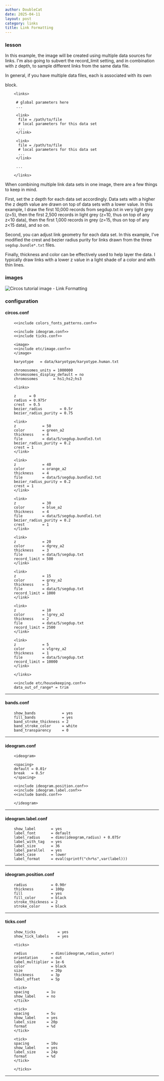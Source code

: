 ```yaml
---
author: DoubleCat
date: 2025-04-11
layout: post
category: links
title: Link Formatting
---
```


### lesson
In this example, the image will be created using multiple data sources for
links. I'm also going to subvert the record_limit setting, and in combination
with z depth, to sample different links from the same data file.

In general, if you have multiple data files, each is associated with its own
<link> block.

```    
    <links>
    
     # global parameters here
     ...
    
     <link>
      file = /path/to/file
      # local parameters for this data set
      ...
     </link>
    
     <link>
      file = /path/to/file
      # local parameters for this data set
      ...
     </link>
    
     ...
    
    </links>
```
When combining multiple link data sets in one image, there are a few things to
keep in mind.

First, set the z depth for each data set accordingly. Data sets with a higher
the z depth value are drawn on top of data sets with a lower value. In this
example, I draw the first 10,000 records from segdup.txt in very light grey
(z=5), then the first 2,500 records in light grey (z=10, thus on top of any
z<10 data), then the first 1,000 records in grey (z=15, thus on top of any
z<15 data), and so on.

Second, you can adjust link geometry for each data set. In this example, I've
modified the crest and bezier radius purity for links drawn from the three
`segdup.bundle*.txt` files.

Finally, thickness and color can be effectively used to help layer the data. I
typically draw links with a lower z value in a light shade of a color and with
thin lines.
### images
![Circos tutorial image - Link
Formatting](/documentation/tutorials/links/formatting/img/01.png)
### configuration
#### circos.conf
```    
    <<include colors_fonts_patterns.conf>>
    
    <<include ideogram.conf>>
    <<include ticks.conf>>
    
    <image>
    <<include etc/image.conf>>
    </image>
    
    karyotype   = data/karyotype/karyotype.human.txt
    
    chromosomes_units = 1000000
    chromosomes_display_default = no
    chromosomes       = hs1;hs2;hs3
    
    <links>
    
    z      = 0
    radius = 0.975r
    crest  = 0.5
    bezier_radius        = 0.5r
    bezier_radius_purity = 0.75
    
    <link>
    z            = 50
    color        = green_a2
    thickness    = 4
    file         = data/5/segdup.bundle3.txt
    bezier_radius_purity = 0.2
    crest = 1
    </link>
    
    <link>
    z            = 40
    color        = orange_a2
    thickness    = 4
    file         = data/5/segdup.bundle2.txt
    bezier_radius_purity = 0.2
    crest = 1
    </link>
    
    <link>
    z            = 30
    color        = blue_a2
    thickness    = 4
    file         = data/5/segdup.bundle1.txt
    bezier_radius_purity = 0.2
    crest        = 1
    </link>
    
    <link>
    z            = 20
    color        = dgrey_a2
    thickness    = 3
    file         = data/5/segdup.txt
    record_limit = 500
    </link>
    
    <link>
    z            = 15
    color        = grey_a2
    thickness    = 3
    file         = data/5/segdup.txt
    record_limit = 1000
    </link>
    
    <link>
    z            = 10
    color        = lgrey_a2
    thickness    = 2
    file         = data/5/segdup.txt
    record_limit = 2500
    </link>
    
    <link>
    z            = 5
    color        = vlgrey_a2
    thickness    = 1
    file         = data/5/segdup.txt
    record_limit = 10000
    </link>
    
    </links>
    
    <<include etc/housekeeping.conf>>
    data_out_of_range* = trim
```
  

* * *

#### bands.conf
```    
    show_bands            = yes
    fill_bands            = yes
    band_stroke_thickness = 2
    band_stroke_color     = white
    band_transparency     = 0
```
  

* * *

#### ideogram.conf
```    
    <ideogram>
    
    <spacing>
    default = 0.01r
    break   = 0.5r
    </spacing>
    
    <<include ideogram.position.conf>>
    <<include ideogram.label.conf>>
    <<include bands.conf>>
    
    </ideogram>
``````
  

* * *

#### ideogram.label.conf
```    
    show_label       = yes
    label_font       = default
    label_radius     = dims(ideogram,radius) + 0.075r
    label_with_tag   = yes
    label_size       = 36
    label_parallel   = yes
    label_case       = lower
    label_format     = eval(sprintf("chr%s",var(label)))
```
  

* * *

#### ideogram.position.conf
```    
    radius           = 0.90r
    thickness        = 100p
    fill             = yes
    fill_color       = black
    stroke_thickness = 2
    stroke_color     = black
```
  

* * *

#### ticks.conf
```    
    show_ticks          = yes
    show_tick_labels    = yes
    
    <ticks>
    
    radius           = dims(ideogram,radius_outer)
    orientation      = out
    label_multiplier = 1e-6
    color            = black
    size             = 20p
    thickness        = 3p
    label_offset     = 5p
    
    <tick>
    spacing        = 1u
    show_label     = no
    </tick>
    
    <tick>
    spacing        = 5u
    show_label     = yes
    label_size     = 20p
    format         = %d
    </tick>
    
    <tick>
    spacing        = 10u
    show_label     = yes
    label_size     = 24p
    format         = %d
    </tick>
    
    </ticks>
```
  

* * *

